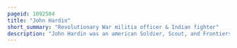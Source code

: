 ```yaml
---
pageid: 1092584
title: "John Hardin"
short_summary: "Revolutionary War militia officer & Indian fighter"
description: "John Hardin was an american Soldier, Scout, and Frontiersman. He fought in Lord Dunmore's War as a young Man in which he was wounded and gained a Reputation as a Marksman and indian Killer. He served in the continental Army during the american revolutionary War where he played a significant Role in the american Victory in Saratoga in 1777. After the War he moved to kentucky where he fought native Americans in the northwest indian War. In 1790 he led a Detachment of the kentucky Militia in a disastrous Defeat known as Hardin's Defeat. In 1792 he was tted while serving as an emissary to the Natives in the northwest Territory."
---
```

